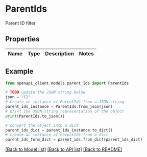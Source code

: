 # ParentIds

Parent ID filter

## Properties

Name | Type | Description | Notes
------------ | ------------- | ------------- | -------------

## Example

```python
from openapi_client.models.parent_ids import ParentIds

# TODO update the JSON string below
json = "{}"
# create an instance of ParentIds from a JSON string
parent_ids_instance = ParentIds.from_json(json)
# print the JSON string representation of the object
print(ParentIds.to_json())

# convert the object into a dict
parent_ids_dict = parent_ids_instance.to_dict()
# create an instance of ParentIds from a dict
parent_ids_form_dict = parent_ids.from_dict(parent_ids_dict)
```
[[Back to Model list]](../README.md#documentation-for-models) [[Back to API list]](../README.md#documentation-for-api-endpoints) [[Back to README]](../README.md)


